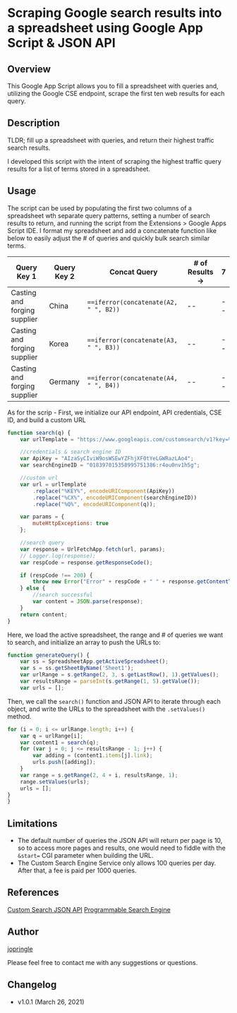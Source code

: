 # Scraping Google search results into a spreadsheet using Google App Script & JSON API
## Overview
This Google App Script allows you to fill a spreadsheet with queries and, utilizing the Google CSE endpoint, scrape the first ten web results for each query.

## Description 
TLDR; fill up a spreadsheet with queries, and return their highest traffic search results.

I developed this script with the intent of scraping the highest traffic query results for a list of terms stored in a spreadsheet.

## Usage
The script can be used by populating the first two columns of a spreadsheet wth separate query patterns, setting a number of search results to return, and running the script from the Extensions > Google Apps Script IDE. I format my spreadsheet and add a concatenate function like below to easily adjust the # of queries and quickly bulk search similar terms.

Query Key 1 | Query Key 2 | Concat Query | # of Results -> | 7 
------------ | ------------- | ------------- | ------------- | ------------- 
Casting and forging supplier | China | `==iferror(concatenate(A2, " ", B2))` | -- | -- |
Casting and forging supplier | Korea | `==iferror(concatenate(A3, " ", B3))` | -- | -- |
Casting and forging supplier | Germany | `==iferror(concatenate(A4, " ", B4))` | -- | -- |

As for the scrip - First, we initialize our API endpoint, API credentials, CSE ID, and build a custom URL
```javascript
function search(q) {
    var urlTemplate = "https://www.googleapis.com/customsearch/v1?key=%KEY%&cx=%CX%&q=%Q%";

    //credentials & search engine ID
    var ApiKey = "AIzaSyCIviW9osWSEwYZFhjXF0tYeLGWRazLAo4";
    var searchEngineID = "018397015358995751386:r4ou0nv1h5g";

    //custom url
    var url = urlTemplate
        .replace("%KEY%", encodeURIComponent(ApiKey))
        .replace("%CX%", encodeURIComponent(searchEngineID))
        .replace("%Q%", encodeURIComponent(q));

    var params = {
        muteHttpExceptions: true
    };

    //search query
    var response = UrlFetchApp.fetch(url, params);
    // Logger.log(response);
    var respCode = response.getResponseCode();

    if (respCode !== 200) {
        throw new Error("Error" + respCode + " " + response.getContentText());
    } else {
        //search successful
        var content = JSON.parse(response);
    }
    return content;
}
```
Here, we load the active spreadsheet, the range and # of queries we want to search, and initialize an array to push the URLs to:
```javascript
function generateQuery() {
    var ss = SpreadsheetApp.getActiveSpreadsheet();
    var s = ss.getSheetByName('Sheet1');
    var urlRange = s.getRange(2, 3, s.getLastRow(), 1).getValues();
    var resultsRange = parseInt(s.getRange(1, 5).getValue());
    var urls = [];
```
Then, we call the `search()` function and JSON API to iterate through each object, and write the URLs to the spreadsheet with the `.setValues()` method.
```javascript
for (i = 0; i <= urlRange.length; i++) {
    var q = urlRange[i];
    var content1 = search(q);
    for (var j = 0; j <= resultsRange - 1; j++) {
        var adding = (content1.items[j].link);
        urls.push([adding]);
    }
    var range = s.getRange(2, 4 + i, resultsRange, 1);
    range.setValues(urls);
    urls = [];
}
}
```
## Limitations
* The default number of queries the JSON API will return per page is 10, so to access more pages and results, one would need to fiddle with the `&start=` CGI parameter when building the URL.
* The Custom Search Engine Service only allows 100 queries per day. After that, a fee is paid per 1000 queries.

## References 
[Custom Search JSON API](https://developers.google.com/custom-search/v1/introduction)
[Programmable Search Engine](https://developers.google.com/custom-search)

## Author
[jopringle](https://github.com/whosthatnewguy/GAS-revisions)

Please feel free to contact me with any suggestions or questions.

## Changelog
* v1.0.1 (March 26, 2021)
